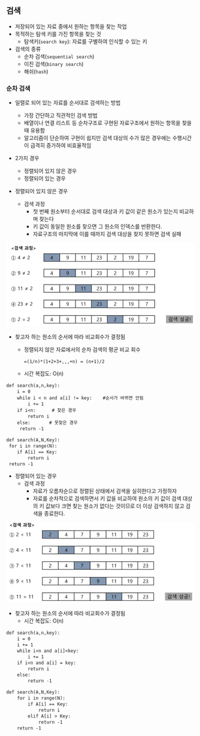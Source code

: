 ## 검색

+ 저장되어 있는 자료 중에서 원하는 항목을 찾는 작업
+ 목적하는 탐색 키를 가진 항목을 찾는 것
  + 탐색키(`search key`): 자료를 구별하여 인식할 수 있는 키
+ 검색의 종류
  + 순차 검색(`sequential search`)
  + 이진 검색(`binary search`)
  + 해쉬(`hash`)





### 순차 검색

* 일렬로 되어 있는 자료를 순서대로 검색하는 방법
  * 가장 간단하고 직관적인 검색 방법
  * 배열이나 연결 리스트 등 순차구조로 구현된 자료구조에서 원하는 항목을 찾을 때 유용함
  * 알고리즘이 단순하여 구현이 쉽지만 검색 대상의 수가 많은 경우에는 수행시간이 급격히 증가하여 비효율적임

* 2가지 경우
  * 정렬되어 있지 않은 경우
  * 정렬되어 있는 경우
* 정렬되어 있지 않은 경우
  * 검색 과정
    * 첫 번째 원소부터 순서대로 검색 대상과 키 값이 같은 원소가 있는지 비교하며 찾는다
    * 키 값이 동일한 원소를 찾으면 그 원소의 인덱스를 반환한다. 
    * 자료구조의 마지막에 이를 때까지 검색 대상을 찾지 못하면 검색 실패

![image-20211208164629236](03_순차검색.assets/image-20211208164629236.png)

+ 찾고자 하는 원소의 순서에 따라 비교회수가 결정됨

  + 정렬되지 않은 자료에서의 순차 검색의 평균 비교 회수

    ```
    =(1/n)*(1+2+3+,,,+n) = (n+1)/2
    ```

  + 시간 복잡도: O(n)

```
def search(a,n,key):
	i = 0
	while i < n and a[i] != key:    #순서가 바뀌면 안됨
		i += 1
	if i<n:      # 찾은 경우
		return i
	else:		# 못찾은 경우
	 return -1
```

```
def search(A,N,Key):
 for i in range(N):
 	if A[i] == Key:
 		return i
 return -1
```



+ 정렬되어 있는 경우
  + 검색 과정
    + 자료가 오름차순으로 정렬된 상태에서 검색을 실히한다고 가정하자
    + 자료를 순차적으로 검색하면서 키 값을 비교하여 원소의 키 값이 검색 대상의 키 값보다 크면 찾는 원소가 없다는 것이므로 더 이상 검색하지 않고 검색을 종료한다.

![image-20211208174933605](03_순차검색.assets/image-20211208174933605.png)

+ 찾고자 하는 원소의 순서에 따라 비교회수가 결정됨
  + 시간 복잡도: O(n)

```
def search(a,n,key):
	i = 0
	i += 1
	while i<n and a[i]<key:
		i += 1
	if i<n and a[i] = key:
		return i
	else:
		return -1
```

```
def search(A,N,Key):
	for i in range(N):
		if A[i] == Key:
			return i
		elif A[i] > Key:
			return -1
	return -1
```

